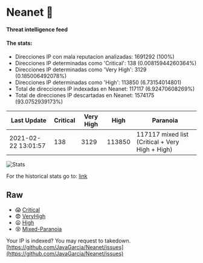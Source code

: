 # Neanet :hocho:
#### Threat intelligence feed
#### The stats:

- Direcciones IP con mala reputacion analizadas: 1691292 (100%)
- Direcciones IP determinadas como 'Critical':  138 (0.00815944260364%)
- Direcciones IP determinadas como 'Very High':  3129 (0.185006492078%)
- Direcciones IP determinadas como 'High':  113850 (6.73154014801)
- Total de direcciones IP indexadas en Neanet:  117117 (6.92470608269%)
- Total de direcciones IP descartadas en Neanet:  1574175 (93.0752939173%)

| Last Update | Critical | Very High | High | Paranoia |
| --- | --- | --- | --- | --- |
| 2021-02-22 13:01:57 | 138 | 3129 | 113850 | 117117 mixed list (Critical + Very High + High)|

![Stats](https://docs.google.com/spreadsheets/d/e/2PACX-1vSnaNMIXVabIpDJjufMlzH7poXnshF3mgd8Is1g9ytUEzVsP5my4Trn8f-xkoLLQ38xpL3HtmUexLo6/pubchart?oid=501124687&format=image)

For the historical stats go to: [link](/stats.csv)
## Raw
- :scream: [Critical](https://raw.githubusercontent.com/JavaGarcia/Neanet/master/blacklists/neanet_critical.txt)
- :fearful: [VeryHigh](https://raw.githubusercontent.com/JavaGarcia/Neanet/master/blacklists/neanet_veryHigh.txtt)
- :frowning: [High](https://raw.githubusercontent.com/JavaGarcia/Neanet/master/blacklists/neanet_high.txt)
- :dizzy_face: [Mixed-Paranoia](https://raw.githubusercontent.com/JavaGarcia/Neanet/master/blacklists/neanet_all.txt)


Your IP is indexed? You may request to takedown. [https://github.com/JavaGarcia/Neanet/issues](https://github.com/JavaGarcia/Neanet/issues)





























































































































































































































































































































































































































































































































































































































































































































































































































































































































































































































































































































































































































































































































































































































































































































































































































































































































































































































































































































































































































































































































































































































































































































































































































































































































































































































































































































































































































































































































































































































































































































































































































































































































































































































































































































































































































































































































































































































































































































































































































































































































































































































































































































































































































































































































































